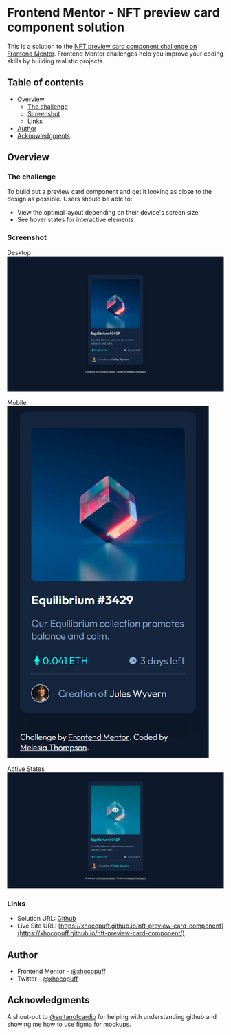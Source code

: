 # Frontend Mentor - NFT preview card component solution

This is a solution to the [NFT preview card component challenge on Frontend Mentor](https://www.frontendmentor.io/challenges/nft-preview-card-component-SbdUL_w0U). Frontend Mentor challenges help you improve your coding skills by building realistic projects. 

## Table of contents

- [Overview](#overview)
  - [The challenge](#the-challenge)
  - [Screenshot](#screenshot)
  - [Links](#links)
- [Author](#author)
- [Acknowledgments](#acknowledgments)


## Overview

### The challenge
To build out a preview card component and get it looking as close to the design as possible.
Users should be able to:

- View the optimal layout depending on their device's screen size
- See hover states for interactive elements

### Screenshot

Desktop
![Desktop design](./screenshots/NFT-desktop.png)

Mobile 
![Mobile design](./screenshots/NFT-mobile1.png)

Active States
![Active States](./screenshots/NFT-active-states.png)



### Links

- Solution URL: [Github](https://github.com/xhocopuff/nft-preview-card-component)
- Live Site URL: [https://xhocopuff.github.io/nft-preview-card-component](https://xhocopuff.github.io/nft-preview-card-component/)



## Author

- Frontend Mentor - [@xhocopuff](https://www.frontendmentor.io/profile/xhocopuff)
- Twitter - [@xhocopuff](https://twitter.com/xhocopuff)


## Acknowledgments

A shout-out to [@sultanofcardio](https://github.com/sultanofcardio) for helping with understanding github and showing me how to use figma for mockups.